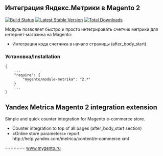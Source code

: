 ## Интеграция Яндекс.Метрики в Magento 2

[![Build Status](https://travis-ci.org/mygento/module-metrika.svg?branch=v2.2)](https://travis-ci.org/mygento/module-metrika)
[![Latest Stable Version](https://poser.pugx.org/mygento/module-metrika/v/stable)](https://packagist.org/packages/mygento/module-metrika)
[![Total Downloads](https://poser.pugx.org/mygento/module-metrika/downloads)](https://packagist.org/packages/mygento/module-metrika)

<p>Модуль позволяет быстро и просто интегрировать счетчик метрики для интернет-магазина на Magento:</p>
<ul>
<li>Интеграция кода счетчика в начало страницы (after_body_start)</li>
</ul>

### Установка/Installation
```
{
    ...
    "require": {
        "mygento/module-metrika": "2.*"
    }
    ...
}
```

## Yandex Metrica Magento 2 integration extension
<p>Simple and quick counter integration for Magento e-commerce store.</p>
<ul>
<li>Counter integration to top of all pages (after_body_start section)</li>
<li>«Online store parameters» report http://help.yandex.com/metrica/content/e-commerce.xml</li>
</ul>

=======
www.mygento.ru
